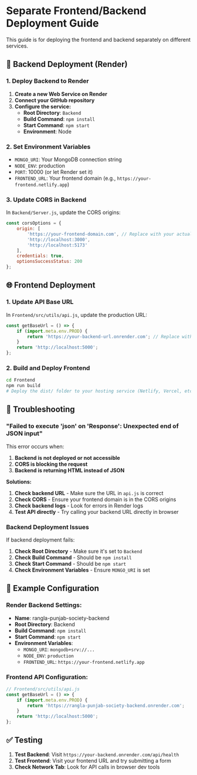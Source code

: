 # Separate Frontend/Backend Deployment Guide

This guide is for deploying the frontend and backend separately on different services.

## 🚀 Backend Deployment (Render)

### 1. **Deploy Backend to Render**

1. **Create a new Web Service on Render**
2. **Connect your GitHub repository**
3. **Configure the service:**
   - **Root Directory**: `Backend`
   - **Build Command**: `npm install`
   - **Start Command**: `npm start`
   - **Environment**: Node

### 2. **Set Environment Variables**
- `MONGO_URI`: Your MongoDB connection string
- `NODE_ENV`: production
- `PORT`: 10000 (or let Render set it)
- `FRONTEND_URL`: Your frontend domain (e.g., `https://your-frontend.netlify.app`)

### 3. **Update CORS in Backend**
In `Backend/Server.js`, update the CORS origins:
```javascript
const corsOptions = {
    origin: [
        'https://your-frontend-domain.com', // Replace with your actual frontend URL
        'http://localhost:3000',
        'http://localhost:5173'
    ],
    credentials: true,
    optionsSuccessStatus: 200
};
```

## 🌐 Frontend Deployment

### 1. **Update API Base URL**
In `Frontend/src/utils/api.js`, update the production URL:
```javascript
const getBaseUrl = () => {
    if (import.meta.env.PROD) {
        return 'https://your-backend-url.onrender.com'; // Replace with your actual backend URL
    }
    return 'http://localhost:5000';
};
```

### 2. **Build and Deploy Frontend**
```bash
cd Frontend
npm run build
# Deploy the dist/ folder to your hosting service (Netlify, Vercel, etc.)
```

## 🔧 Troubleshooting

### **"Failed to execute 'json' on 'Response': Unexpected end of JSON input"**

This error occurs when:
1. **Backend is not deployed or not accessible**
2. **CORS is blocking the request**
3. **Backend is returning HTML instead of JSON**

**Solutions:**
1. **Check backend URL** - Make sure the URL in `api.js` is correct
2. **Check CORS** - Ensure your frontend domain is in the CORS origins
3. **Check backend logs** - Look for errors in Render logs
4. **Test API directly** - Try calling your backend URL directly in browser

### **Backend Deployment Issues**

If backend deployment fails:
1. **Check Root Directory** - Make sure it's set to `Backend`
2. **Check Build Command** - Should be `npm install`
3. **Check Start Command** - Should be `npm start`
4. **Check Environment Variables** - Ensure `MONGO_URI` is set

## 📝 Example Configuration

### Render Backend Settings:
- **Name**: rangla-punjab-society-backend
- **Root Directory**: Backend
- **Build Command**: `npm install`
- **Start Command**: `npm start`
- **Environment Variables**:
  - `MONGO_URI`: `mongodb+srv://...`
  - `NODE_ENV`: `production`
  - `FRONTEND_URL`: `https://your-frontend.netlify.app`

### Frontend API Configuration:
```javascript
// Frontend/src/utils/api.js
const getBaseUrl = () => {
    if (import.meta.env.PROD) {
        return 'https://rangla-punjab-society-backend.onrender.com';
    }
    return 'http://localhost:5000';
};
```

## ✅ Testing

1. **Test Backend**: Visit `https://your-backend.onrender.com/api/health`
2. **Test Frontend**: Visit your frontend URL and try submitting a form
3. **Check Network Tab**: Look for API calls in browser dev tools
